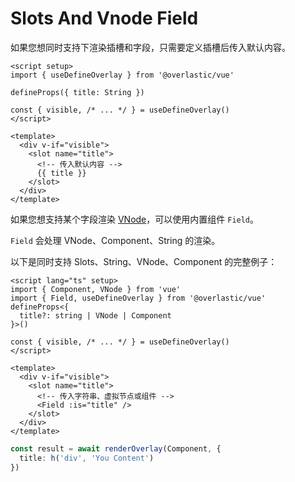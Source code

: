 # Slots And Vnode Field

如果您想同时支持下渲染插槽和字段，只需要定义插槽后传入默认内容。

```vue
<script setup>
import { useDefineOverlay } from '@overlastic/vue'

defineProps({ title: String })

const { visible, /* ... */ } = useDefineOverlay()
</script>

<template>
  <div v-if="visible">
    <slot name="title">
      <!-- 传入默认内容 -->
      {{ title }}
    </slot>
  </div>
</template>
```

如果您想支持某个字段渲染 [VNode](https://cn.vuejs.org/guide/extras/rendering-mechanism.html#virtual-dom)，可以使用内置组件 `Field`。

`Field` 会处理 VNode、Component、String 的渲染。

以下是同时支持 Slots、String、VNode、Component 的完整例子：

```vue
<script lang="ts" setup>
import { Component, VNode } from 'vue'
import { Field, useDefineOverlay } from '@overlastic/vue'
defineProps<{
  title?: string | VNode | Component
}>()

const { visible, /* ... */ } = useDefineOverlay()
</script>

<template>
  <div v-if="visible">
    <slot name="title">
      <!-- 传入字符串、虚拟节点或组件 -->
      <Field :is="title" />
    </slot>
  </div>
</template>
```

```ts
const result = await renderOverlay(Component, {
  title: h('div', 'You Content')
})
```
